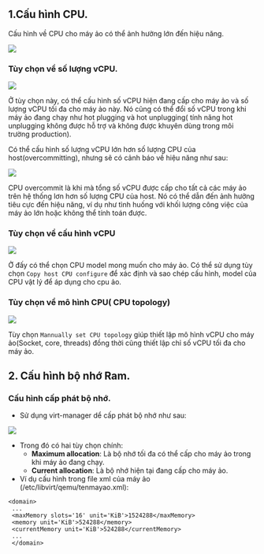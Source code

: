 
## 1.Cấu hình CPU.
Cấu hình về CPU cho máy ảo có thể ảnh hưởng lớn đến hiệu năng.

![](https://i.imgur.com/nctAqgm.png)

### Tùy chọn về số lượng vCPU.

![](https://i.imgur.com/oif4MZp.png)

Ở tùy chọn này, có thể cấu hình số vCPU hiện đang cấp cho máy ảo và số lượng vCPU tối đa cho máy ảo này. Nó cũng có thể đổi số vCPU trong khi máy ảo đang chạy như hot plugging và hot unplugging( tính năng hot unplugging không được hỗ trợ và không được khuyên dùng trong môi trường production).

Có thể cấu hình số lượng vCPU lớn hơn số lượng CPU của host(overcommitting), nhưng sẽ có cảnh báo về hiệu năng như sau:

![](https://i.imgur.com/WhmGmHW.png)

CPU overcommit là khi mà tổng số vCPU được cấp cho tất cả các máy ảo trên hệ thống lơn hơn số lượng CPU của host. Nó có thể dẫn đến ảnh hưởng tiêu cực đến hiệu năng, ví dụ như tình huống với khối lượng công việc của máy ảo lớn hoặc không thể tính toán được.

### Tùy chọn về cấu hình vCPU

![](https://i.imgur.com/CFUtCoN.png)

Ở đấy có thể chọn CPU model mong muốn cho máy ảo. Có thể sử dụng tùy chọn `Copy host CPU configure` để xác định và sao chép cấu hình, model của CPU vật lý để áp dụng cho cpu ảo.

### Tùy chọn về mô hình CPU( CPU topology)

![](https://i.imgur.com/KddmH12.png)

Tùy chọn `Mannually set CPU topology` giúp thiết lập mô hình vCPU cho máy ảo(Socket, core, threads) đồng thời cũng thiết lập chỉ số vCPU tối đa cho máy ảo.


## 2. Cấu hình bộ nhớ Ram.
### Cấu hình cấp phát bộ nhớ.
- Sử dụng virt-manager dể cấp phát bộ nhớ như sau:

![](https://i.imgur.com/LEPQmzA.png)

- Trong đó có hai tùy chọn chính:
    - **Maximum allocation**: Là bộ nhớ tối đa có thể cấp cho máy ảo trong khi máy ảo đang chạy.
    - **Current allocation**: Là bộ nhớ hiện tại đang cấp cho máy ảo.
- Ví dụ cấu hình trong file xml của máy ảo (/etc/libvirt/qemu/tenmayao.xml):
```
<domain>
 ...
 <maxMemory slots='16' unit='KiB'>1524288</maxMemory>
 <memory unit='KiB'>524288</memory>
 <currentMemory unit='KiB'>524288</currentMemory>
 ...
 </domain>
 ```
 
### 